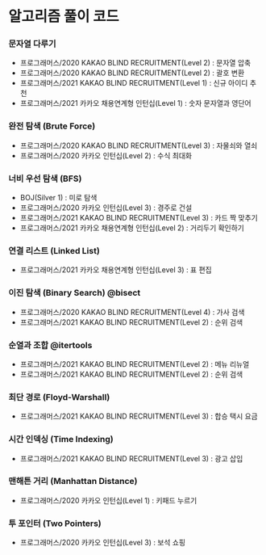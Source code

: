# 알고리즘 풀이 코드

### 문자열 다루기
- 프로그래머스/2020 KAKAO BLIND RECRUITMENT(Level 2) : 문자열 압축
- 프로그래머스/2020 KAKAO BLIND RECRUITMENT(Level 2) : 괄호 변환
- 프로그래머스/2021 KAKAO BLIND RECRUITMENT(Level 1) : 신규 아이디 추천
- 프로그래머스/2021 카카오 채용연계형 인턴십(Level 1) : 숫자 문자열과 영단어

### 완전 탐색 (Brute Force)
- 프로그래머스/2020 KAKAO BLIND RECRUITMENT(Level 3) : 자물쇠와 열쇠
- 프로그래머스/2020 카카오 인턴십(Level 2) : 수식 최대화


### 너비 우선 탐색 (BFS)
- BOJ(Silver 1) : 미로 탐색
- 프로그래머스/2020 카카오 인턴십(Level 3) : 경주로 건설
- 프로그래머스/2021 KAKAO BLIND RECRUITMENT(Level 3) : 카드 짝 맞추기
- 프로그래머스/2021 카카오 채용연계형 인턴십(Level 2) : 거리두기 확인하기

### 연결 리스트 (Linked List)
- 프로그래머스/2021 카카오 채용연계형 인턴십(Level 3) : 표 편집

### 이진 탐색 (Binary Search) @bisect
- 프로그래머스/2020 KAKAO BLIND RECRUITMENT(Level 4) : 가사 검색
- 프로그래머스/2021 KAKAO BLIND RECRUITMENT(Level 2) : 순위 검색

### 순열과 조합 @itertools
- 프로그래머스/2021 KAKAO BLIND RECRUITMENT(Level 2) : 메뉴 리뉴얼
- 프로그래머스/2021 KAKAO BLIND RECRUITMENT(Level 2) : 순위 검색

### 최단 경로 (Floyd-Warshall)
- 프로그래머스/2021 KAKAO BLIND RECRUITMENT(Level 3) : 합승 택시 요금

### 시간 인덱싱 (Time Indexing)
- 프로그래머스/2021 KAKAO BLIND RECRUITMENT(Level 3) : 광고 삽입

### 맨해튼 거리 (Manhattan Distance)
- 프로그래머스/2020 카카오 인턴십(Level 1) : 키패드 누르기

### 투 포인터 (Two Pointers)
- 프로그래머스/2020 카카오 인턴십(Level 3) : 보석 쇼핑
